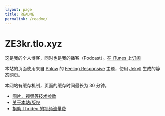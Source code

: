 ```yaml
---
layout: page
title: README
permalink: /readme/
---
```

ZE3kr.tlo.xyz
===============
这是我的个人博客，同时也是我的播客（Podcast）。[在 iTunes 上订阅](https://itunes.apple.com/podcast/id907999392?at=10lJIS)

本站的页面使用来自 [Phlow](http://phlow.de/) 的 [Feeling Responsive](http://phlow.github.io/feeling-responsive/) 主题，使用 [Jekyll](http://jekyllrb.com/) 生成的静态网页。

本网站有缓存机制，页面的缓存时间最长为 30 分钟。

+ [图片、视频等技术参数](https://ze3kr.tlo.xyz/specs/)
+ [关于本站/版权](https://ze3kr.tlo.xyz/about/)
+ [捐助 Thrideo 的视频流量费](https://ze3kr.tlo.xyz/donate/)